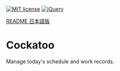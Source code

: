 [![MIT license](https://img.shields.io/badge/license-MIT-blue.svg?style=flat)](LICENSE)
[![jQuery](https://img.shields.io/badge/Framework-jQuery-blue.svg)](https://jquery.com/)

[README 日本語版](./README_ja.md)

# Cockatoo

Manage today's schedule and work records.

